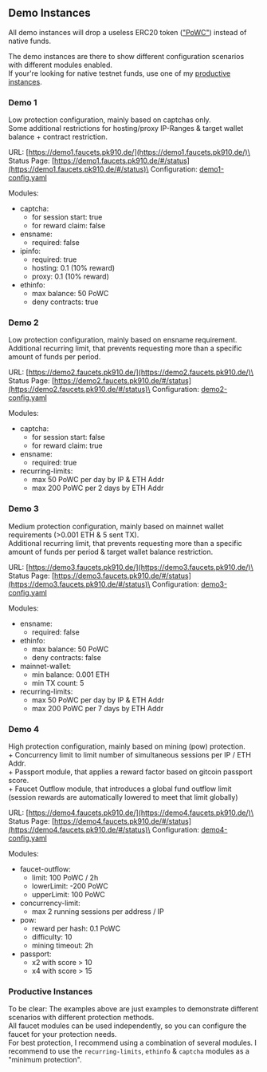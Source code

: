 ## Demo Instances

All demo instances will drop a useless ERC20 token (["PoWC"](https://goerli.etherscan.io/token/0x1ef15b05e6cf521632a8e3a4d86e9b78b19da894)) instead of native funds.

The demo instances are there to show different configuration scenarios with different modules enabled.\
If your're looking for native testnet funds, use one of my [productive instances](https://github.com/pk910/PoWFaucet#instances).

### Demo 1

Low protection configuration, mainly based on captchas only.\
Some additional restrictions for hosting/proxy IP-Ranges & target wallet balance + contract restriction.

URL: [https://demo1.faucets.pk910.de/](https://demo1.faucets.pk910.de/)\
Status Page: [https://demo1.faucets.pk910.de/#/status](https://demo1.faucets.pk910.de/#/status)\
Configuration: [demo1-config.yaml](https://github.com/pk910/PoWFaucet/blob/master/docs/demo/demo1-config.yaml)

Modules:
* captcha:
  - for session start: true
  - for reward claim: false
* ensname:
  - required: false
* ipinfo:
  - required: true
  - hosting: 0.1 (10% reward)
  - proxy: 0.1 (10% reward)
* ethinfo:
  - max balance: 50 PoWC
  - deny contracts: true

### Demo 2

Low protection configuration, mainly based on ensname requirement.\
Additional recurring limit, that prevents requesting more than a specific amount of funds per period.

URL: [https://demo2.faucets.pk910.de/](https://demo2.faucets.pk910.de/)\
Status Page: [https://demo2.faucets.pk910.de/#/status](https://demo2.faucets.pk910.de/#/status)\
Configuration: [demo2-config.yaml](https://github.com/pk910/PoWFaucet/blob/master/docs/demo/demo2-config.yaml)

Modules:
* captcha:
  - for session start: false
  - for reward claim: true
* ensname:
  - required: true
* recurring-limits:
  - max 50 PoWC per day by IP & ETH Addr
  - max 200 PoWC per 2 days by ETH Addr

### Demo 3

Medium protection configuration, mainly based on mainnet wallet requirements (>0.001 ETH & 5 sent TX).\
Additional recurring limit, that prevents requesting more than a specific amount of funds per period & target wallet balance restriction.

URL: [https://demo3.faucets.pk910.de/](https://demo3.faucets.pk910.de/)\
Status Page: [https://demo3.faucets.pk910.de/#/status](https://demo3.faucets.pk910.de/#/status)\
Configuration: [demo3-config.yaml](https://github.com/pk910/PoWFaucet/blob/master/docs/demo/demo3-config.yaml)

Modules:
* ensname:
  - required: false
* ethinfo:
  - max balance: 50 PoWC
  - deny contracts: false
* mainnet-wallet:
  - min balance: 0.001 ETH
  - min TX count: 5
* recurring-limits:
  - max 50 PoWC per day by IP & ETH Addr
  - max 200 PoWC per 7 days by ETH Addr


### Demo 4

High protection configuration, mainly based on mining (pow) protection.\
\+ Concurrency limit to limit number of simultaneous sessions per IP / ETH Addr.\
\+ Passport module, that applies a reward factor based on gitcoin passport score.\
\+ Faucet Outflow module, that introduces a global fund outflow limit (session rewards are automatically lowered to meet that limit globally)

URL: [https://demo4.faucets.pk910.de/](https://demo4.faucets.pk910.de/)\
Status Page: [https://demo4.faucets.pk910.de/#/status](https://demo4.faucets.pk910.de/#/status)\
Configuration: [demo4-config.yaml](https://github.com/pk910/PoWFaucet/blob/master/docs/demo/demo4-config.yaml)

Modules:
* faucet-outflow:
  - limit: 100 PoWC / 2h
  - lowerLimit: -200 PoWC
  - upperLimit: 100 PoWC
* concurrency-limit:
  - max 2 running sessions per address / IP
* pow:
  - reward per hash: 0.1 PoWC
  - difficulty:  10
  - mining timeout: 2h
* passport:
  - x2 with score > 10
  - x4 with score > 15

### Productive Instances

To be clear: The examples above are just examples to demonstrate different scenarios with different protection methods.\
All faucet modules can be used independently, so you can configure the faucet for your protection needs. \
For best protection, I recommend using a combination of several modules. I recommend to use the `recurring-limits`, `ethinfo` & `captcha` modules as a "minimum protection".

